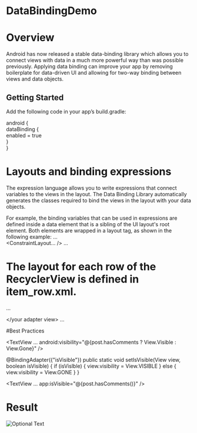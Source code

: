 # DataBindingDemo
# Overview  

Android has now released a stable data-binding library which allows you to connect views with data in a much more powerful way than was possible previously. Applying data binding can improve your app by removing boilerplate for data-driven UI and allowing for two-way binding between views and data objects.  


## Getting Started  
Add the following code in your app’s build.gradle:  

android  {   
        dataBinding {  
            enabled = true  
         }  
     }  
 

# Layouts and binding expressions

The expression language allows you to write expressions that connect variables to the views in the layout. The Data Binding Library automatically generates the classes required to bind the views in the layout with your data objects.

For example, the binding variables that can be used in expressions are defined inside a data element that is a sibling of the UI layout's root element. Both elements are wrapped in a layout tag, as shown in the following example:
...  
<layout xmlns:android="http://schemas.android.com/apk/res/android"
        xmlns:app="http://schemas.android.com/apk/res-auto">
    <data>
        <variable
            name="viewmodel"
            type="com.myapp.data.ViewModel" />
    </data>
    <ConstraintLayout... /> 
</layout>
...  

# The layout for each row of the RecyclerView is defined in item_row.xml.  
...  
<?xml version="1.0" encoding="utf-8"?>
<layout xmlns:android="http://schemas.android.com/apk/res/android"
    xmlns:app="http://schemas.android.com/apk/res-auto">
    <data>
        <variable
            name="model"
            type="com.journaldev.androidrecyclerviewdatabinding.DataModel" />
        <variable
            name="itemClickListener"
            type="com.journaldev.androidrecyclerviewdatabinding.CustomClickListener" />
    </data>
    <your adapter view></your adapter view>
    </layout>
    ...

#Best Practices

<TextView 
    ...
    android:visibility="@{post.hasComments ? View.Visible : View.Gone}" />

 @BindingAdapter({"isVisible"})
  public static void setIsVisible(View view, boolean isVisible) {
      if (isVislble) {
        view.visibility = View.VISIBLE
      } else {
        view.visibility = View.GONE
      }
  }
  
  <TextView 
    ...
    app:isVisible="@{post.hasComments()}" />

# Result
![Optional Text](../master/demo.gif)
